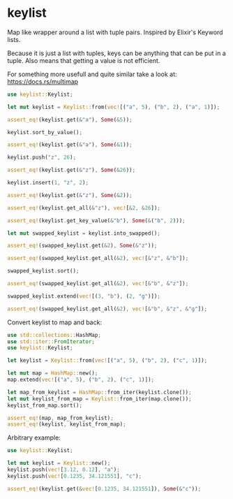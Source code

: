 # keylist


Map like wrapper around a list with tuple pairs. Inspired by Elixir's Keyword lists.

Because it is just a list with tuples, keys can be anything that can be put in a tuple. Also means that getting a value is not efficient.

For something more usefull and quite similar take a look at: https://docs.rs/multimap
```rust
use keylist::Keylist;

let mut keylist = Keylist::from(vec![("a", 5), ("b", 2), ("a", 1)]);

assert_eq!(keylist.get(&"a"), Some(&5));

keylist.sort_by_value();

assert_eq!(keylist.get(&"a"), Some(&1));

keylist.push("z", 26);

assert_eq!(keylist.get(&"z"), Some(&26));

keylist.insert(1, "z", 2);

assert_eq!(keylist.get(&"z"), Some(&2));

assert_eq!(keylist.get_all(&"z"), vec![&2, &26]);

assert_eq!(keylist.get_key_value(&"b"), Some(&("b", 2)));

let mut swapped_keylist = keylist.into_swapped();

assert_eq!(swapped_keylist.get(&2), Some(&"z"));

assert_eq!(swapped_keylist.get_all(&2), vec![&"z", &"b"]);

swapped_keylist.sort();

assert_eq!(swapped_keylist.get_all(&2), vec![&"b", &"z"]);

swapped_keylist.extend(vec![(3, "b"), (2, "g")]);

assert_eq!(swapped_keylist.get_all(&2), vec![&"b", &"z", &"g"]);

```

Convert keylist to map and back:
```rust
use std::collections::HashMap;
use std::iter::FromIterator;
use keylist::Keylist;

let keylist = Keylist::from(vec![("a", 5), ("b", 2), ("c", 1)]);

let mut map = HashMap::new();
map.extend(vec![("a", 5), ("b", 2), ("c", 1)]);

let map_from_keylist = HashMap::from_iter(keylist.clone());
let mut keylist_from_map = Keylist::from_iter(map.clone());
keylist_from_map.sort();

assert_eq!(map, map_from_keylist);
assert_eq!(keylist, keylist_from_map);
```

Arbitrary example:
```rust
use keylist::Keylist;

let mut keylist = Keylist::new();
keylist.push(vec![3.12, 0.12], "a");
keylist.push(vec![0.1235, 34.121551], "c");

assert_eq!(keylist.get(&vec![0.1235, 34.121551]), Some(&"c"));


```
